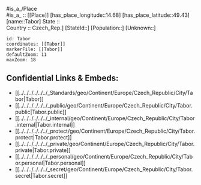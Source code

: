 ﻿---
location: [49.43,14.68] 
mapzoom: [7,12] 
mapmarker: city 
type: City
tags:
- geo/City


SpocWebEntityId: 34731
isDeleted: false
confidential: public

---
#is_a_/Place  
#is_a_ :: [[Place]] 
[has_place_longitude::14.68] 
[has_place_latitude::49.43] 
[name::Tabor] 
State ::  
Country :: Czech_Rep.] 
[StateId::] 
[Population::] 
[Unknown::] 


```leaflet
id: Tabor
coordinates: [[Tabor]] 
markerFile: [[Tabor]] 
defaultZoom: 11 
maxZoom: 18
```


## Confidential Links & Embeds: 
- [[../../../../../../_Standards/geo/Continent/Europe/Czech_Republic/City/Tabor|Tabor]] 
- [[../../../../../../_public/geo/Continent/Europe/Czech_Republic/City/Tabor.public|Tabor.public]] 
- [[../../../../../../_internal/geo/Continent/Europe/Czech_Republic/City/Tabor.internal|Tabor.internal]] 
- [[../../../../../../_protect/geo/Continent/Europe/Czech_Republic/City/Tabor.protect|Tabor.protect]] 
- [[../../../../../../_private/geo/Continent/Europe/Czech_Republic/City/Tabor.private|Tabor.private]] 
- [[../../../../../../_personal/geo/Continent/Europe/Czech_Republic/City/Tabor.personal|Tabor.personal]] 
- [[../../../../../../_secret/geo/Continent/Europe/Czech_Republic/City/Tabor.secret|Tabor.secret]] 
